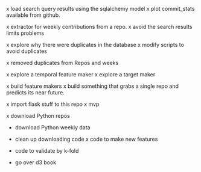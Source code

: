 x load search query results using the sqlalchemy model
x plot commit_stats available from github.

x extractor for weekly contributions from a repo.
x avoid the search results limits problems

x explore why there were duplicates in the database
x modify scripts to avoid duplicates

x removed duplicates from Repos and weeks

x explore a temporal feature maker
x explore a target maker

x build feature makers
x build something that grabs a single repo and predicts its near future.

x import flask stuff to this repo
x mvp

x download Python repos
- download Python weekly data

- clean up downloading code
x code to make new features

- code to validate by k-fold

- go over d3 book
